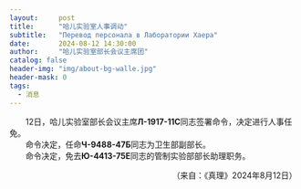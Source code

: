 ```yaml
---
layout:     post
title:      "哈儿实验室人事调动"
subtitle:   "Перевод персонала в Лаборатории Хаера"
date:       2024-08-12 14:30:00
author:     "哈儿实验室部长会议主席团"
catalog: false
header-img: "img/about-bg-walle.jpg"
header-mask: 0
tags:
  - 消息
---
```


&emsp;&emsp;12日，哈儿实验室部长会议主席**Л-1917-11С**同志签署命令，决定进行人事任免。  
&emsp;&emsp;命令决定，任命**Ч-9488-47Б**同志为卫生部副部长。  
&emsp;&emsp;命令决定，免去**Ю-4413-75Е**同志的管制实验部部长助理职务。
<div style="text-align: right">（来自：《真理》2024年8月12日）</div>